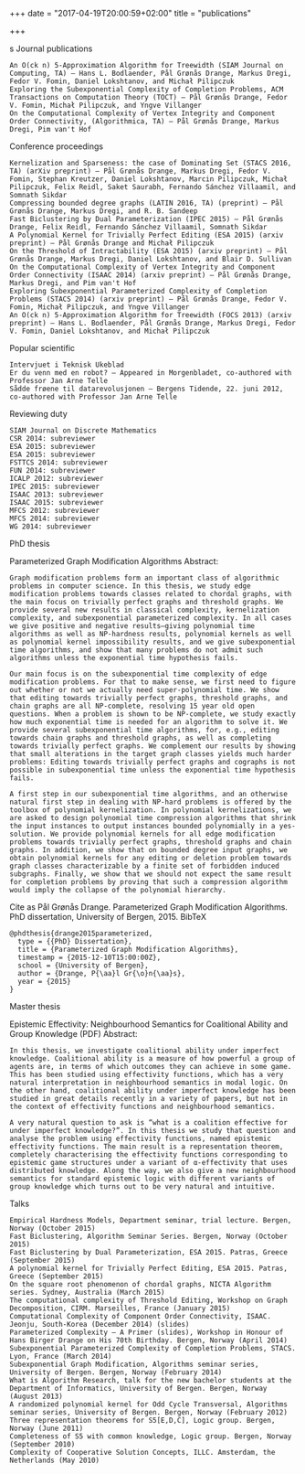 +++
date = "2017-04-19T20:00:59+02:00"
title = "publications"

+++

s
Journal publications

    An O(ck n) 5-Approximation Algorithm for Treewidth (SIAM Journal on Computing, TA) — Hans L. Bodlaender, Pål Grønås Drange, Markus Dregi, Fedor V. Fomin, Daniel Lokshtanov, and Michał Pilipczuk
    Exploring the Subexponential Complexity of Completion Problems, ACM Transactions on Computation Theory (TOCT) — Pål Grønås Drange, Fedor V. Fomin, Michał Pilipczuk, and Yngve Villanger
    On the Computational Complexity of Vertex Integrity and Component Order Connectivity, (Algorithmica, TA) — Pål Grønås Drange, Markus Dregi, Pim van't Hof

Conference proceedings

    Kernelization and Sparseness: the case of Dominating Set (STACS 2016, TA) (arXiv preprint) — Pål Grønås Drange, Markus Dregi, Fedor V. Fomin, Stephan Kreutzer, Daniel Lokshtanov, Marcin Pilipczuk, Michał Pilipczuk, Felix Reidl, Saket Saurabh, Fernando Sánchez Villaamil, and Somnath Sikdar
    Compressing bounded degree graphs (LATIN 2016, TA) (preprint) — Pål Grønås Drange, Markus Dregi, and R. B. Sandeep
    Fast Biclustering by Dual Parameterization (IPEC 2015) — Pål Grønås Drange, Felix Reidl, Fernando Sánchez Villaamil, Somnath Sikdar
    A Polynomial Kernel for Trivially Perfect Editing (ESA 2015) (arxiv preprint) — Pål Grønås Drange and Michał Pilipczuk
    On the Threshold of Intractability (ESA 2015) (arxiv preprint) — Pål Grønås Drange, Markus Dregi, Daniel Lokshtanov, and Blair D. Sullivan
    On the Computational Complexity of Vertex Integrity and Component Order Connectivity (ISAAC 2014) (arxiv preprint) — Pål Grønås Drange, Markus Dregi, and Pim van't Hof
    Exploring Subexponential Parameterized Complexity of Completion Problems (STACS 2014) (arxiv preprint) — Pål Grønås Drange, Fedor V. Fomin, Michał Pilipczuk, and Yngve Villanger
    An O(ck n) 5-Approximation Algorithm for Treewidth (FOCS 2013) (arxiv preprint) — Hans L. Bodlaender, Pål Grønås Drange, Markus Dregi, Fedor V. Fomin, Daniel Lokshtanov, and Michał Pilipczuk

Popular scientific

    Intervjuet i Teknisk Ukeblad
    Er du venn med en robot? — Appeared in Morgenbladet, co-authored with Professor Jan Arne Telle
    Sådde frøene til datarevolusjonen — Bergens Tidende, 22. juni 2012, co-authored with Professor Jan Arne Telle

Reviewing duty

    SIAM Journal on Discrete Mathematics
    CSR 2014: subreviewer
    ESA 2015: subreviewer
    ESA 2015: subreviewer
    FSTTCS 2014: subreviewer
    FUN 2014: subreviewer
    ICALP 2012: subreviewer
    IPEC 2015: subreviewer
    ISAAC 2013: subreviewer
    ISAAC 2015: subreviewer
    MFCS 2012: subreviewer
    MFCS 2014: subreviewer
    WG 2014: subreviewer

PhD thesis

Parameterized Graph Modification Algorithms
    Abstract:

    Graph modification problems form an important class of algorithmic problems in computer science. In this thesis, we study edge modification problems towards classes related to chordal graphs, with the main focus on trivially perfect graphs and threshold graphs. We provide several new results in classical complexity, kernelization complexity, and subexponential parameterized complexity. In all cases we give positive and negative results—giving polynomial time algorithms as well as NP-hardness results, polynomial kernels as well as polynomial kernel impossibility results, and we give subexponential time algorithms, and show that many problems do not admit such algorithms unless the exponential time hypothesis fails.

    Our main focus is on the subexponential time complexity of edge modification problems. For that to make sense, we first need to figure out whether or not we actually need super-polynomial time. We show that editing towards trivially perfect graphs, threshold graphs, and chain graphs are all NP-complete, resolving 15 year old open questions. When a problem is shown to be NP-complete, we study exactly how much exponential time is needed for an algorithm to solve it. We provide several subexponential time algorithms, for, e.g., editing towards chain graphs and threshold graphs, as well as completing towards trivially perfect graphs. We complement our results by showing that small alterations in the target graph classes yields much harder problems: Editing towards trivially perfect graphs and cographs is not possible in subexponential time unless the exponential time hypothesis fails.

    A first step in our subexponential time algorithms, and an otherwise natural first step in dealing with NP-hard problems is offered by the toolbox of polynomial kernelization. In polynomial kernelizations, we are asked to design polynomial time compression algorithms that shrink the input instances to output instances bounded polynomially in a yes-solution. We provide polynomial kernels for all edge modification problems towards trivially perfect graphs, threshold graphs and chain graphs. In addition, we show that on bounded degree input graphs, we obtain polynomial kernels for any editing or deletion problem towards graph classes characterizable by a finite set of forbidden induced subgraphs. Finally, we show that we should not expect the same result for completion problems by proving that such a compression algorithm would imply the collapse of the polynomial hierarchy.
Cite as
    Pål Grønås Drange. Parameterized Graph Modification Algorithms. PhD dissertation, University of Bergen, 2015. 
BibTeX

    @phdthesis{drange2015parameterized,
      type = {{PhD} Dissertation},
      title = {Parameterized Graph Modification Algorithms},
      timestamp = {2015-12-10T15:00:00Z},
      school = {University of Bergen},
      author = {Drange, P{\aa}l Gr{\o}n{\aa}s},
      year = {2015}
    }

Master thesis

Epistemic Effectivity: Neighbourhood Semantics for Coalitional Ability and Group Knowledge (PDF)
    Abstract:

    In this thesis, we investigate coalitional ability under imperfect knowledge. Coalitional ability is a measure of how powerful a group of agents are, in terms of which outcomes they can achieve in some game. This has been studied using effectivity functions, which has a very natural interpretation in neighbourhood semantics in modal logic. On the other hand, coalitional ability under imperfect knowledge has been studied in great details recently in a variety of papers, but not in the context of effectivity functions and neighbourhood semantics.

    A very natural question to ask is “what is a coalition effective for under imperfect knowledge?”. In this thesis we study that question and analyse the problem using effectivity functions, named epistemic effectivity functions. The main result is a representation theorem, completely characterising the effectivity functions corresponding to epistemic game structures under a variant of α-effectivity that uses distributed knowledge. Along the way, we also give a new neighbourhood semantics for standard epistemic logic with different variants of group knowledge which turns out to be very natural and intuitive.

Talks

    Empirical Hardness Models, Department seminar, trial lecture. Bergen, Norway (October 2015)
    Fast Biclustering, Algorithm Seminar Series. Bergen, Norway (October 2015)
    Fast Biclustering by Dual Parameterization, ESA 2015. Patras, Greece (September 2015)
    A polynomial kernel for Trivially Perfect Editing, ESA 2015. Patras, Greece (September 2015)
    On the square root phenomenon of chordal graphs, NICTA Algorithm series. Sydney, Australia (March 2015)
    The computational complexity of Threshold Editing, Workshop on Graph Decomposition, CIRM. Marseilles, France (January 2015)
    Computational Complexity of Component Order Connectivity, ISAAC. Jeonju, South-Korea (December 2014) (slides)
    Parameterized Complexity – A Primer (slides), Workshop in Honour of Hans Birger Drange on His 70th Birthday. Bergen, Norway (April 2014)
    Subexponential Parameterized Complexity of Completion Problems, STACS. Lyon, France (March 2014)
    Subexponential Graph Modification, Algorithms seminar series, University of Bergen. Bergen, Norway (February 2014)
    What is Algorithm Research, talk for the new bachelor students at the Department of Informatics, University of Bergen. Bergen, Norway (August 2013)
    A randomized polynomial kernel for Odd Cycle Transversal, Algorithms seminar series, University of Bergen. Bergen, Norway (February 2012)
    Three representation theorems for S5[E,D,C], Logic group. Bergen, Norway (June 2011)
    Completeness of S5 with common knowledge, Logic group. Bergen, Norway (September 2010)
    Complexity of Cooperative Solution Concepts, ILLC. Amsterdam, the Netherlands (May 2010)
